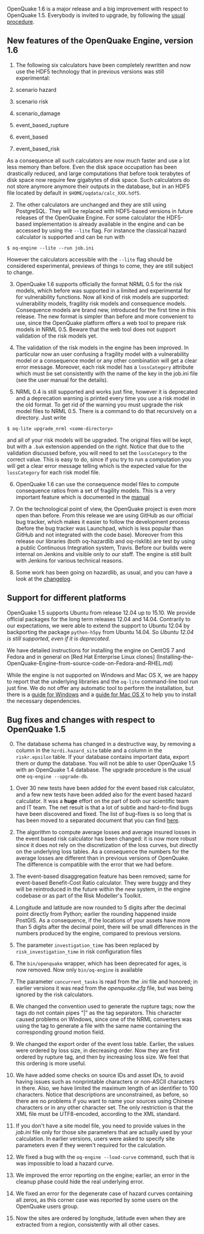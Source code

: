 OpenQuake 1.6 is a major release and a big improvement with respect
to OpenQuake 1.5. Everybody is invited to upgrade,
by following the [usual procedure](Installing-the-OpenQuake-Engine.md).

New features of the OpenQuake Engine, version 1.6
--------------------------------------------------

1. The following six calculators have been completely rewritten and now
use the HDF5 technology that in previous versions was still experimental:

  1. scenario hazard
  2. scenario risk
  3. scenario_damage
  4. event_based_rupture
  5. event_based
  6. event_based_risk

As a consequence all such calculators are now much faster and use a
lot less memory than before. Even the disk space occupation has been
drastically reduced, and large computations that before took terabytes
of disk space now require few gigabytes of disk space. Such
calculators do not store anymore anymore their outputs in the
database, but in an HDF5 file located by default in
``$HOME/oqdata/calc_XXX.hdf5``.

2. The other calculators are unchanged and they are still using PostgreSQL.
They will be replaced with HDF5-based versions in future releases of the
OpenQuake Engine. For some calculator the HDF5-based implementation is
already available in the engine and can be accessed by using the ``--lite``
flag. For instance the classical hazard calculator is supported and can be
run with

``$ oq-engine --lite --run job.ini``

However the calculators accessible with the ``--lite`` flag should be
considered experimental, previews of things to come, they are still
subject to change.

3. OpenQuake 1.6 supports officially the format NRML 0.5 for the risk
models, which before was supported in a limited and experimental for
for vulnerability functions. Now all kind of risk models are supported:
vulnerability models, fragility risk models and consequence models.
Consequence models are brand new, introduced for the first
time in this release. The new format is simpler than before and more
convenient to use, since the OpenQuake platform offers a web tool to
prepare risk models in NRML 0.5. Beware that the web tool does not
support validation of the risk models yet.

4. The validation of the risk models in the engine has been
improved. In particular now an user confusing a fragility model with a
vulnerability model or a consequence model or any other combination
will get a clear error message. Moreover, each risk model has a
`lossCategory` attribute which must be set consistently with the name
of the key in the job.ini file (see the user manual for the details).

5. NRML 0.4 is still supported and works just fine, however it is deprecated
and a deprecation warning is printed every time you use a risk model in
the old format. To get rid of the warning you must upgrade the risk model
files to NRML 0.5. There is a command to do that recursively on a directory.
Just write

``$ oq-lite upgrade_nrml <some-directory>``

and all of your risk models will be upgraded. The original files will be
kept, but with a `.bak` extension appended on the right. Notice that due
to the validation discussed before, you will need to set the `lossCategory`
to the correct value. This is easy to do, since if you try to run a computation
you will get a clear error message telling which is the expected value for
the `lossCategory` for each risk model file.

6. OpenQuake 1.6 can use the consequence model files to compute consequence
ratios from a set of fragility models. This is a very important feature
which is documented in the [manual](http://www.globalquakemodel.org/openquake/support/documentation/engine/)

7. On the technological point of view, the OpenQuake project is even
more open than before. From this release we are using GitHub as our
official bug tracker, which makes it easier to follow the development
process (before the bug tracker was Launchpad, which is less popular
than GitHub and not integrated with the code base). Moreover from this
release our libraries (both oq-hazardlib and oq-risklib) are test by
using a public Continuous Integration system, Travis. Before our
builds were internal on Jenkins and visible only to our staff.
The engine is still built with Jenkins for various technical reasons.

8. Some work has been going on hazardlib, as usual, and you can
have a look at the [changelog](https://github.com/gem/oq-hazardlib/blob/engine-1.6/debian/changelog).


Support for different platforms
----------------------------------------------------

OpenQuake 1.5 supports Ubuntu from release 12.04 up to 15.10. 
We provide official packages for the long term releases 12.04 and 14.04.
Contrarily to our expectations, we were able to extend the support to
Ubuntu 12.04 by backporting the package `python-h5py` from Ubuntu 14.04.
So *Ubuntu 12.04 is still supported, even if it is deprecated*.

We have detailed instructions for installing the engine on CentOS 7
and Fedora and in general on [Red Hat Enterprise Linux clones]
(Installing-the-OpenQuake-Engine-from-source-code-on-Fedora-and-RHEL.md)

While the engine is not supported on Windows and Mac OS X, we are
happy to report that the underlying libraries and the
`oq-lite` command-line tool run just fine. We do not offer
any automatic tool to perform the installation, but there is
a [guide for Windows](Installing-OQ-Lite-on-Windows.md) and
a [guide for Mac OS X](Installing-OQ-Lite-on-MacOS.md) to help you
to install the necessary dependencies.

Bug fixes and changes with respect to OpenQuake 1.5
----------------------------------------------------

0. The database schema has changed in a destructive way, by removing
a column in the ``hzrdi.hazard_site`` table and a column in the
``riskr.epsilon`` table. If your database contains important
data, export them or dump the database. You will not be able
to user OpenQuake 1.5 with an OpenQuake 1.4 database. The
upgrade procedure is the usual one ``oq-engine --upgrade-db``.

1. Over 30 new tests have been added for the event based risk
calculator, and a few new tests have been added also for the event
based hazard calculator. It was a **huge** effort on the part of
both our scientific team and IT team. The net result is that
a lot of subtle and hard-to-find bugs have been discovered and
fixed. The list of bug-fixes is so long that is has been moved to a separated
document that you can find [here](event-based-bugs.md).

2. The algorithm to compute average losses and average insured losses
in the event based risk calculator has been changed: it is now
more robust since it does not rely on the discretization of
the loss curves, but directly on the underlying loss tables. As a
consequence the numbers for the average losses are different than in previous
versions of OpenQuake. The difference is compatible with the error
that we had before.

3. The event-based disaggregation feature has been removed; same for
event-based Benefit-Cost Ratio calculator. They were buggy and
they will be reintroduced in the future within the new system, in
the engine codebase or as part of the Risk Modeller's Toolkit.

4. Longitude and latitude are now rounded to 5 digits after the
decimal point directly from Python; earlier the rounding happened
inside PostGIS. As a consequence, if the locations of your assets have
more than 5 digits after the decimal point, there will be small 
differences in the numbers produced by the engine, 
compared to previous versions.

5. The parameter `investigation_time` has been replaced by
`risk_investigation_time` in risk configuration files

6. The `bin/openquake` wrapper, which has been deprecated
for ages, is now removed. Now only `bin/oq-engine` is available

7. The parameter `concurrent_tasks` is read from the .ini file and
honored; in earlier versions it was read from the *openquake.cfg* file, 
but was being ignored by the risk calculators.

8. We changed the convention used to generate the rupture tags; now
the tags do not contain pipes "|" as the tag separators. 
This character caused problems on Windows, since one of the NRML 
converters was using the tag to generate a file with the same name 
containing the corresponding ground motion field.

9. We changed the export order of the event loss table. Earlier, the values
were ordered by loss size, in decreasing order. Now they are first ordered
by rupture tag, and then by increasing loss size. We feel that this ordering
is more useful.

9. We have added some checks on source IDs and asset IDs, to avoid
having issues such as nonprintable characters or non-ASCII
characters in there. Also, we have limited the maximum length of
an identifier to 100 characters. Notice that descriptions are
unconstrained, as before, so there are no problems if you
want to name your sources using Chinese characters or in any 
other character set. The only restriction is that the XML file 
must be UTF8-encoded, according to the XML standard.

10. If you don't have a site model file, you need to provide values in
the *job.ini* file only for those site parameters that are actually used
by your calculation. In earlier versions, users were asked to specify 
site parameters even if they weren't required for the calculation.

11. We fixed a bug with the ``oq-engine --load-curve`` command, such
that is was impossible to load a hazard curve.

12. We improved the error reporting on the engine; earlier, an error in
the cleanup phase could hide the real underlying error.

13. We fixed an error for the degenerate case of hazard curves
containing all zeros, as this corner case was reported by some users 
on the OpenQuake users group.

14. Now the sites are ordered by longitude, latitude even when they
are extracted from a region, consistently with all other cases.
